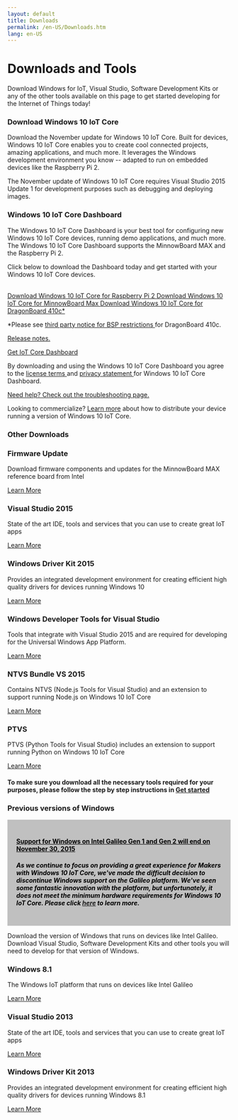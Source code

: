 ```yaml
---
layout: default
title: Downloads
permalink: /en-US/Downloads.htm
lang: en-US
---
```


<div class="row section-heading">
    <div class="col-md-6 col-sm-12">
        <h1>Downloads and Tools</h1>
        <p>Download Windows for IoT, Visual Studio, Software Development Kits or any of the other tools available on this page to get started developing for the Internet of Things today!</p>
    </div>
    <div class="col-md-6 col-sm-12">
    <div class="downloads-image"></div>
  </div>
</div>

<div class="row">
	<div class="col-md-6 col-sm-12">
		<h3 class="divider">Download Windows 10 IoT Core</h3>
		<div class="preview">
			<p>
				Download the November update for Windows 10 IoT Core. Built for devices, Windows 10 IoT Core enables you to create cool connected projects, amazing applications, and much more. It leverages the Windows development environment you know -- adapted to run on embedded devices like the Raspberry Pi 2.
			</p>
			<p>
				The November update of Windows 10 IoT Core requires Visual Studio 2015 Update 1 for development purposes such as debugging and deploying images.
			</p>
		</div>
	</div>
	<div class="col-md-6 col-sm-12">
		<h3 class="divider">Windows 10 IoT Core Dashboard</h3>
		<p>The Windows 10 IoT Core Dashboard is your best tool for configuring new Windows 10 IoT Core devices, running demo applications, and much more. The Windows 10 IoT Core Dashboard supports the MinnowBoard MAX and the Raspberry Pi 2.</p>
		<p>Click below to download the Dashboard today and get started with your Windows 10 IoT Core devices.</p>
	</div>
</div>

<br>

<div class="row">
	<div class="col-md-6 col-sm-12">
		<a href="http://go.microsoft.com/fwlink/?LinkId=691711" class="button-blue button-flat"> Download Windows 10 IoT Core for Raspberry Pi 2 </a>
		<a href="http://go.microsoft.com/fwlink/?LinkId=691712" class="button-blue button-flat"> Download Windows 10 IoT Core for MinnowBoard Max </a>
		<a href="http://go.microsoft.com/fwlink/?LinkId=691713" class="button-blue button-flat"> Download Windows 10 IoT Core for DragonBoard 410c&#42;</a>
		<p>
			&#42;Please see <a href="http://aka.ms/thirdpartynotices" target="_blank"> third party notice for BSP restrictions </a> for DragonBoard 410c.</p>
		<p>
			<a href="{{site.baseurl}}/{{page.lang}}/win10/ReleaseNotesRTM.htm"> Release notes. </a>
		</p>
	</div>
	<div class="col-md-6 col-sm-12">
		<a href="http://go.microsoft.com/fwlink/?LinkID=708576" class="button-blue button-flat"> Get IoT Core Dashboard </a>
    <p> By downloading and using the Windows 10 IoT Core Dashboard you agree to the <a href="http://go.microsoft.com/fwlink/?LinkID=703960&clcid=0x4809"> license terms </a> and <a href="http://go.microsoft.com/fwlink/?LinkId=521839"> privacy statement </a> for Windows 10 IoT Core Dashboard. </p>
    <p>
			<a href="{{site.baseurl}}/{{page.lang}}/win10/IoTDashboardTroubleshooting.htm"> Need help? Check out the troubleshooting page. </a>
		</p>
	</div>
</div>
<div class="row">
	<div class="col-md-12">
		<p>Looking to commercialize? <a href="http://go.microsoft.com/fwlink/?LinkId=708649" target="_blank">Learn more</a> about how to distribute your device running a version of Windows 10 IoT Core.</p>
	</div>
</div>


<div class="row">
	<h3 class="divider"> Other Downloads </h3>
</div>

<div class="row">
	<div class="col-md-3">
		<h3>Firmware Update</h3>
		<p>Download firmware components and updates for the MinnowBoard MAX reference board from Intel</p>
		<a href="http://firmware.intel.com/projects/minnowboard-max" target="_blank">Learn More</a>
	</div>
	<div class="col-md-3">
		<h3>Visual Studio 2015</h3>
		<p>State of the art IDE, tools and services that you can use to create great IoT apps</p>
		<a href="https://www.visualstudio.com/vs-2015-product-editions" target="_blank">Learn More</a>
	</div>
	<div class="col-md-3">
		<h3>Windows Driver Kit 2015</h3>
		<p>Provides an integrated development environment for creating efficient high quality drivers for devices running Windows 10</p>
		<a href="https://msdn.microsoft.com/en-US/windows/hardware/dn913721(v=vs.8.5).aspx" target="_blank">Learn More</a>
	</div>
	<div class="col-md-3">
		<h3>Windows Developer Tools for Visual Studio</h3>
		<p>Tools that integrate with Visual Studio 2015 and are required for developing for the Universal Windows App Platform.</p>
		<a href="https://dev.windows.com/en-us/downloads" target="_blank">Learn More</a>
	</div>
</div>
<div class="row">
	 <div class="col-md-3">
		<h3>NTVS Bundle VS 2015</h3>
		<p>Contains NTVS (Node.js Tools for Visual Studio) and an extension to support running Node.js on Windows 10 IoT Core</p>
		<a href="https://github.com/ms-iot/ntvsiot/releases" target="_blank">Learn More</a>
	</div>
	<div class="col-md-3">
		<h3>PTVS</h3>
		<p>PTVS (Python Tools for Visual Studio) includes an extension to support running Python on Windows 10 IoT Core</p>
		<a href="https://github.com/microsoft/ptvs/releases" target="_blank">Learn More</a>
	</div>
</div>
<div class="row">
	<div class="col-md-12">
		<h4>To make sure you download all the necessary tools required for your purposes, please follow the step by step instructions in <a href="{{site.baseurl}}/{{page.lang}}/GetStarted.htm">Get started</a></h4>
	</div>
</div>

<div class="row">
	<h3 class="divider"> Previous versions of Windows </h3>
	<div style="background-color:Silver; color:black; padding:20px;">
		<h4><u>Support for Windows on Intel Galileo Gen 1 and Gen 2 will end on November 30, 2015</u></h4>
		<p><h5>As we continue to focus on providing a great experience for Makers with Windows 10 IoT Core, we've made the difficult decision to discontinue Windows support on the Galileo platform. We've seen some fantastic innovation with the platform, but unfortunately, it does not meet the minimum hardware requirements for Windows 10 IoT Core. Please click <a href="http://go.microsoft.com/fwlink/?LinkId=690091" target="_blank">here</a> to learn more.</h5></p>
	</div>
	<p>Download the version of Windows that runs on devices like Intel Galileo. Download Visual Studio, Software Development Kits and other tools you will need to develop for that version of Windows.</p>
</div>
<div class="row">
	<div class="col-md-3">
		<h3>Windows 8.1</h3>
		<p>The Windows IoT platform that runs on devices like Intel Galileo</p>
		<a href="https://connect.microsoft.com/windowsembeddedIoT/Downloads/DownloadDetails.aspx?DownloadID=57182" target="_blank">Learn More</a>
	</div>
	<div class="col-md-3">
		<h3>Visual Studio 2013</h3>
		<p>State of the art IDE, tools and services that you can use to create great IoT apps</p>
		<a href="https://www.visualstudio.com/en-us/downloads/download-visual-studio-vs.aspx" target="_blank">Learn More</a>
	</div>
	<div class="col-md-3">
		<h3>Windows Driver Kit 2013</h3>
		<p>Provides an integrated development environment for creating efficient high quality drivers for devices running Windows 8.1</p>
		<a href="https://msdn.microsoft.com/library/windows/hardware/ff557573" target="_blank">Learn More</a>
	</div>
</div>

